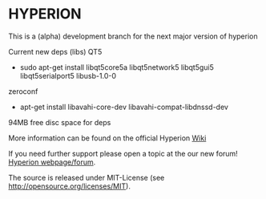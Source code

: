 HYPERION
========

This is a (alpha) development branch for the next major version of hyperion


Current new deps (libs)
QT5
- sudo apt-get install libqt5core5a libqt5network5 libqt5gui5 libqt5serialport5 libusb-1.0-0

zeroconf
- apt-get install libavahi-core-dev libavahi-compat-libdnssd-dev


94MB free disc space for deps

More information can be found on the official Hyperion [Wiki](https://wiki.hyperion-project.org) 

If you need further support please open a topic at the our new forum!
[Hyperion webpage/forum](https://www.hyperion-project.org).

The source is released under MIT-License (see http://opensource.org/licenses/MIT).
